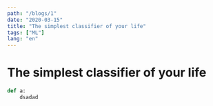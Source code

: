```yaml
---
path: "/blogs/1"
date: "2020-03-15"
title: "The simplest classifier of your life"
tags: ["ML"]
lang: "en"
---
```


# The simplest classifier of your life

```python
def a:
    dsadad
```
